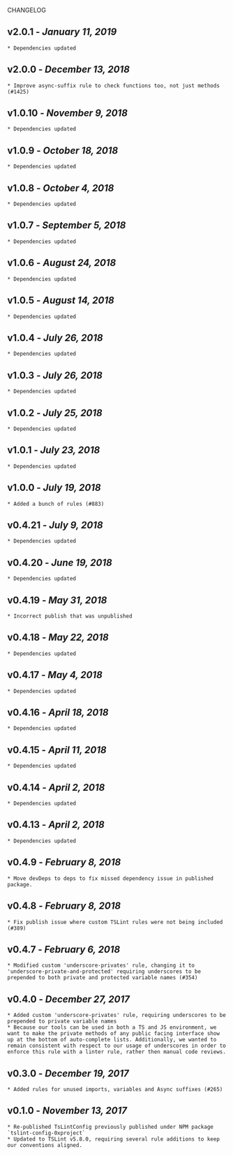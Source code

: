 <!--
changelogUtils.file is auto-generated using the monorepo-scripts package. Don't edit directly.
Edit the package's CHANGELOG.json file only.
-->

CHANGELOG

## v2.0.1 - _January 11, 2019_

    * Dependencies updated

## v2.0.0 - _December 13, 2018_

    * Improve async-suffix rule to check functions too, not just methods (#1425)

## v1.0.10 - _November 9, 2018_

    * Dependencies updated

## v1.0.9 - _October 18, 2018_

    * Dependencies updated

## v1.0.8 - _October 4, 2018_

    * Dependencies updated

## v1.0.7 - _September 5, 2018_

    * Dependencies updated

## v1.0.6 - _August 24, 2018_

    * Dependencies updated

## v1.0.5 - _August 14, 2018_

    * Dependencies updated

## v1.0.4 - _July 26, 2018_

    * Dependencies updated

## v1.0.3 - _July 26, 2018_

    * Dependencies updated

## v1.0.2 - _July 25, 2018_

    * Dependencies updated

## v1.0.1 - _July 23, 2018_

    * Dependencies updated

## v1.0.0 - _July 19, 2018_

    * Added a bunch of rules (#883)

## v0.4.21 - _July 9, 2018_

    * Dependencies updated

## v0.4.20 - _June 19, 2018_

    * Dependencies updated

## v0.4.19 - _May 31, 2018_

    * Incorrect publish that was unpublished

## v0.4.18 - _May 22, 2018_

    * Dependencies updated

## v0.4.17 - _May 4, 2018_

    * Dependencies updated

## v0.4.16 - _April 18, 2018_

    * Dependencies updated

## v0.4.15 - _April 11, 2018_

    * Dependencies updated

## v0.4.14 - _April 2, 2018_

    * Dependencies updated

## v0.4.13 - _April 2, 2018_

    * Dependencies updated

## v0.4.9 - _February 8, 2018_

    * Move devDeps to deps to fix missed dependency issue in published package.

## v0.4.8 - _February 8, 2018_

    * Fix publish issue where custom TSLint rules were not being included (#389)

## v0.4.7 - _February 6, 2018_

    * Modified custom 'underscore-privates' rule, changing it to 'underscore-private-and-protected' requiring underscores to be prepended to both private and protected variable names (#354)

## v0.4.0 - _December 27, 2017_

    * Added custom 'underscore-privates' rule, requiring underscores to be prepended to private variable names
    * Because our tools can be used in both a TS and JS environment, we want to make the private methods of any public facing interface show up at the bottom of auto-complete lists. Additionally, we wanted to remain consistent with respect to our usage of underscores in order to enforce this rule with a linter rule, rather then manual code reviews.

## v0.3.0 - _December 19, 2017_

    * Added rules for unused imports, variables and Async suffixes (#265)

## v0.1.0 - _November 13, 2017_

    * Re-published TsLintConfig previously published under NPM package `tslint-config-0xproject`
    * Updated to TSLint v5.8.0, requiring several rule additions to keep our conventions aligned.
